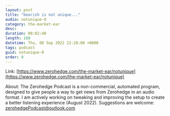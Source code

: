 ```yaml
---
layout: post
title: "bearish is not unique..."
audio: notunique-0
category: the-market-ear
desc: 
duration: 00:02:40
length: 160
datetime: Thu, 08 Sep 2022 22:28:00 +0000
tags: podcast
guid: notunique-0
order: 0
---
```



Link: [https://www.zerohedge.com/the-market-ear/notunique](https://www.zerohedge.com/the-market-ear/notunique)

About: The Zerohedge Podcast is a non-commercial, automated program, designed to give people a way to get news from Zerohedge in an audio format.  I am actively working on tweaking and improving the setup to create a better listening experience (August 2022).  Suggestions are welcome: [zerohedgePodcast@outlook.com](mailto:zerohedgePodcast@outlook.com)